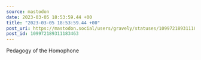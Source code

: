```yaml
---
source: mastodon
date: 2023-03-05 18:53:59.44 +00
title: "2023-03-05 18:53:59.44 +00"
post_uri: https://mastodon.social/users/gravely/statuses/109972189311183463
post_id: 109972189311183463
---
```

Pedagogy of the Homophone


